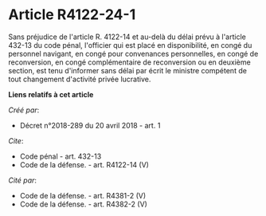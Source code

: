 # Article R4122-24-1

Sans préjudice de l'article R. 4122-14 et au-delà du délai prévu à l'article 432-13 du code pénal, l'officier qui est placé
en disponibilité, en congé du personnel navigant, en congé pour convenances personnelles, en congé de reconversion, en congé
complémentaire de reconversion ou en deuxième section, est tenu d'informer sans délai par écrit le ministre compétent de tout
changement d'activité privée lucrative.

**Liens relatifs à cet article**

_Créé par_:

  - Décret n°2018-289 du 20 avril 2018 - art. 1

_Cite_:

  - Code pénal - art. 432-13
  - Code de la défense. - art. R4122-14 (V)

_Cité par_:

  - Code de la défense. - art. R4381-2 (V)
  - Code de la défense. - art. R4382-2 (V)
